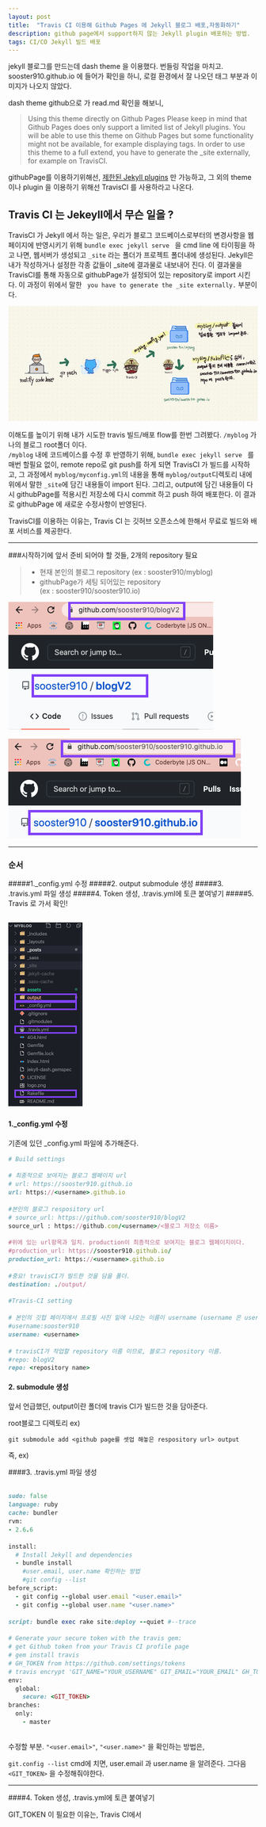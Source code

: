 ```yaml
---
layout: post
title:  "Travis CI 이용해 Github Pages 에 Jekyll 블로그 배포,자동화하기"
description: github page에서 support하지 않는 Jekyll plugin 배포하는 방법.
tags: CI/CO Jekyll 빌드 배포 
---
```


jekyll 블로그를 만드는데 dash theme 을 이용했다.
번들링 작업을 마치고. sooster910.github.io 에 들어가 확인을 하니, 로컬 환경에서 잘 나오던 태그 부분과 이미지가 나오지 않았다.

dash theme github으로 가 read.md 확인을 해보니,  
> Using this theme directly on Github Pages
Please keep in mind that Github Pages does only support a limited list of Jekyll plugins. You will be able to use this theme on Github Pages but some functionality might not be available, for example displaying tags. In order to use this theme to a full extend, you have to generate the _site externally, for example on TravisCI.

githubPage를 이용하기위해선, [제한된 Jekyll plugins][jekyll-docs] 만 가능하고, 그 외의 theme 이나 plugin 을 이용하기 위해선 TravisCI 를 사용하라고 나온다. 
 

 
## Travis CI 는 Jekeyll에서 무슨 일을 ? 



 TravisCI 가 Jekyll 에서 하는 일은, 우리가 블로그 코드베이스로부터의 변경사항을 웹페이지에 반영시키기 위해 `bundle exec jekyll serve ` 을 cmd line 에 타이핑을 하고 나면, 웹서버가 생성되고 `_site` 라는 폴더가 프로젝트 폴더내에 생성된다. Jekyll은 내가 작성하거나 설정한 각종 값들이 _site에 결과물로 내보내어 진다. 이 결과물을 TravisCI를 통해 자동으로 githubPage가 설정되어 있는 repository로 import 시킨다.
 이 과정이 위에서 말한 ` you have to generate the _site externally.` 부분이다.

![image](/assets/travis.jpg)

 이해도를 높이기 위해 내가 시도한 travis 빌드/배포 flow를 한번 그려봤다.
 `/myblog` 가 나의 블로그 root폴더 이다.  
  `/myblog` 내에 코드베이스를 수정 후 반영하기 위해, `bundle exec jekyll serve ` 를 매번 할필요 없이, remote repo로 git push를 하게 되면 TravisCI 가 빌드를 시작하고, 그 과정에서 `myblog/myconfig.yml`의 내용을 통해 `myblog/output`디렉토리 내에 위에서 말한 `_site`에 담긴 내용들이 import 된다. 그리고, output에 담긴 내용들이 다시 githubPage를 적용시킨 저장소에 다시 commit 하고 push 하여 배포한다. 이 결과로 githubPage 에 새로운 수정사항이 반영된다.  
 

 
TravisCI를 이용하는 이유는, Travis CI 는 깃허브 오픈소스에 한해서 무료로 빌드와 배포 서비스를 제공한다.

---
###시작하기에 앞서 준비 되어야 할 것들, 
2개의 repository 필요

>* 현재 본인의 블로그 repository 
 (ex : sooster910/myblog)  
>* githubPage가 세팅 되어있는 repository  
(ex : sooster910/sooster910.io)



![image](/assets/travis_repo2.png)

![image](/assets/travis_repo1.png)

---
### 순서  
#####1._config.yml 수정
#####2. output submodule 생성
#####3. .travis.yml 파일 생성
#####4. Token 생성, .travis.yml에 토큰 붙여넣기 
#####5. Travis 로 가서 확인!  

![image](/assets/travis_directory.png)
---
#### 1._config.yml 수정
기존에 있던 _config.yml 파일에 추가해준다.

```ruby
# Build settings

# 최종적으로 보여지는 블로그 웹페이지 url
# url: https://sooster910.github.io 
url: https://<username>.github.io 

#본인의 블로그 respository url 
# source_url: https://github.com/sooster910/blogV2
source_url : https://github.com/<username>/<블로그 저장소 이름> 

#위에 있는 url항목과 일치. production이 최종적으로 보여지는 블로그 웹페이지이다.
#production_url: https://sooster910.github.io/
production_url: https://<username>.github.io 

#중요! travisCI가 빌드한 것을 담을 폴더.
destination: ./output/
   
#Travis-CI setting

# 본인의 깃헙 페이지에서 프로필 사진 밑에 나오는 이름이 username (username 은 user.name 과는 다른 것임.)
#username:sooster910
username: <username>

# travisCI가 작업할 repository 이름 이므로, 블로그 repository 이름.
#repo: blogV2 
repo: <repository name>  
```


#### 2. submodule 생성
앞서 언급했던, output이란 폴더에 travis CI가 빌드한 것을 담아준다.

root블로그 디렉토리 
ex)   

```
git submodule add <github page를 셋업 해놓은 respository url> output
```

즉, 
ex) 

 

####3. .travis.yml 파일 생성


```ruby

sudo: false
language: ruby
cache: bundler
rvm:
- 2.6.6

install:
  # Install Jekyll and dependencies
  - bundle install
    #user.email, user.name 확인하는 방법 
    #git config --list 
before_script:
  - git config --global user.email "<user.email>"
  - git config --global user.name "<user.name>"

script: bundle exec rake site:deploy --quiet #--trace

# Generate your secure token with the travis gem:
# get Github token from your Travis CI profile page
# gem install travis
# GH_TOKEN from https://github.com/settings/tokens
# travis encrypt 'GIT_NAME="YOUR_USERNAME" GIT_EMAIL="YOUR_EMAIL" GH_TOKEN=YOUR_TOKEN'
env:
  global:
    secure: <GIT_TOKEN>
branches:
  only:
    - master



```
수정할 부분.
` "<user.email>" `, `"<user.name>"` 을 확인하는 방법은, 

`git.config --list` cmd에 치면, user.email 과 user.name 을 알려준다. 
그다음 `<GIT_TOKEN>` 을 수정해줘야한다. 

---

####4. Token 생성, .travis.yml에 토큰 붙여넣기 

GIT_TOKEN 이 필요한 이유는, Travis CI에서 
 

[jekyll-docs]: https://jekyllrb.com/docs/home